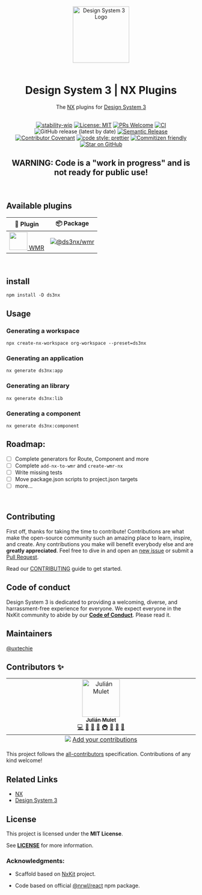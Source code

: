<p align="center">
  <br/>
  <img width="150" src="https://github.com/ds3engine.png" alt="Design System 3 Logo">
  <br/>
  <br/>
</p>

<h1 align='center'>Design System 3 | NX Plugins</h1>

<div align='center'>
  The <a href='https://nx.dev/'>NX</a> plugins for <a href='https://github.com/ds3engine'>Design System 3</a>
  <br><br>

[![stability-wip](https://img.shields.io/badge/stability-wip-lightgrey.svg)](https://github.com/mkenney/software-guides/blob/master/STABILITY-BADGES.md#work-in-progress)
[![License: MIT](https://img.shields.io/badge/License-MIT-green.svg)](https://opensource.org/licenses/MIT)
[![PRs Welcome](https://img.shields.io/badge/PRs-welcome-brightgreen.svg?style=flat-square)](https://makeapullrequest.com)
[![CI](https://img.shields.io/github/actions/workflow/status/ds3engine/ds3nx/ci.yml?label=CI&style=flat-square)](https://github.com/ds3engine/ds3nx/actions/workflows/ci.yml)
![GitHub release (latest by date)](https://img.shields.io/github/v/release/ds3engine/ds3nx?style=flat-square)
[![Semantic Release](https://img.shields.io/badge/%20%20%F0%9F%93%A6%F0%9F%9A%80-semantic--release-e10079.svg?style=flat-square)]()
[![Contributor Covenant](https://img.shields.io/badge/Contributor%20Covenant-2.1-4baaaa.svg?style=flat-square)](CODE_OF_CONDUCT.md)
[![code style: prettier](https://img.shields.io/badge/code_style-prettier-ff69b4.svg?style=flat-square)](https://github.com/prettier/prettier)
[![Commitizen friendly](https://img.shields.io/badge/commitizen-friendly-brightgreen.svg?style=flat-square)](http://commitizen.github.io/cz-cli/)
[![Star on GitHub](https://img.shields.io/github/stars/ds3engine/ds3nx.svg?style=social)](https://github.com/ds3engine/ds3nx/stargazers)

</div>

<h2 align='center'>WARNING: Code is a "work in progress" and is not ready for public use!</h2>

<br/>

## Available plugins

| 🔌 Plugin                                                                                                                         | 📦 Package                                                                                                                      |
| --------------------------------------------------------------------------------------------------------------------------------- | ------------------------------------------------------------------------------------------------------------------------------- |
| <a href="https://github.com/ds3engine/ds3nx/tree/main/packages/wmr"><img src="https://wmr.dev/assets/wmr.svg" width="48"> WMR</a> | [![@ds3nx/wmr](https://img.shields.io/npm/v/@ds3nx/wmr?label=%40ds3nx%2Fwmr&logo=nx)](https://www.npmjs.com/package/@ds3nx/wmr) |

<br/>

## install

```
npm install -D ds3nx
```

## Usage

### Generating a workspace

```
npx create-nx-workspace org-workspace --preset=ds3nx
```

### Generating an application

```
nx generate ds3nx:app
```

### Generating an library

```
nx generate ds3nx:lib
```

### Generating a component

```
nx generate ds3nx:component
```

## Roadmap:

- [ ] Complete generators for Route, Component and more
- [ ] Complete `add-nx-to-wmr` and `create-wmr-nx`
- [ ] Write missing tests
- [ ] Move package.json scripts to project.json targets
- [ ] more...

<br/>

## Contributing

First off, thanks for taking the time to contribute! Contributions are what make the open-source community such an amazing place to learn, inspire, and create. Any contributions you make will benefit everybody else and are **greatly appreciated**. Feel free to dive in and open an [new issue](https://github.com/ds3engine/nx/issues/new/choose) or submit a [Pull Request](https://github.com/ds3engine/nx/compare?expand=1).

Read our [CONTRIBUTING](CONTRIBUTING.md) guide to get started.

## Code of conduct

Design System 3 is dedicated to providing a welcoming, diverse, and harrassment-free experience for everyone. We expect everyone in the NxKit community to abide by our [**Code of Conduct**](CODE_OF_CONDUCT.md). Please read it.

## Maintainers

[@uxtechie](https://github.com/uxtechie)

## Contributors ✨

<!-- ALL-CONTRIBUTORS-LIST:START - Do not remove or modify this section -->
<!-- prettier-ignore-start -->
<!-- markdownlint-disable -->
<table>
  <tbody>
    <tr>
      <td align="center" valign="top" width="14.28%"><a href="https://www.linkedin.com/in/julianmulet/"><img src="https://avatars.githubusercontent.com/u/8160869?v=4?s=100" width="100px;" alt="Julián Mulet"/><br /><sub><b>Julián Mulet</b></sub></a><br /><a href="https://github.com/ds3engine/nx/commits?author=untechie" title="Code">💻</a> <a href="#tool-untechie" title="Tools">🔧</a> <a href="https://github.com/ds3engine/nx/pulls?q=is%3Apr+reviewed-by%3Auntechie" title="Reviewed Pull Requests">👀</a> <a href="#ideas-untechie" title="Ideas, Planning, & Feedback">🤔</a> <a href="#infra-untechie" title="Infrastructure (Hosting, Build-Tools, etc)">🚇</a> <a href="#maintenance-untechie" title="Maintenance">🚧</a> <a href="#projectManagement-untechie" title="Project Management">📆</a> <a href="https://github.com/ds3engine/nx/commits?author=untechie" title="Documentation">📖</a></td>
    </tr>
  </tbody>
  <tfoot>
    <tr>
      <td align="center" size="13px" colspan="7">
        <img src="https://raw.githubusercontent.com/all-contributors/all-contributors-cli/1b8533af435da9854653492b1327a23a4dbd0a10/assets/logo-small.svg">
          <a href="https://all-contributors.js.org/docs/en/bot/usage">Add your contributions</a>
        </img>
      </td>
    </tr>
  </tfoot>
</table>

<!-- markdownlint-restore -->
<!-- prettier-ignore-end -->

<!-- ALL-CONTRIBUTORS-LIST:END -->

This project follows the [all-contributors](https://github.com/all-contributors/all-contributors) specification. Contributions of any kind welcome!

## Related Links

- [NX](https://nx.dev/)
- [Design System 3](https://github.com/ds3engine/ds3)

## License

This project is licensed under the **MIT License**.

See [**LICENSE**](LICENSE) for more information.

### Acknowledgments:

- Scaffold based on [NxKit](https://github.com/nxkit) project.

- Code based on official [@nrwl/react](https://www.npmjs.com/package/@nrwl/react) npm package.
